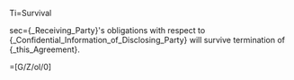 Ti=Survival

sec={_Receiving_Party}'s obligations with respect to {_Confidential_Information_of_Disclosing_Party} will survive termination of {_this_Agreement}.

=[G/Z/ol/0]
